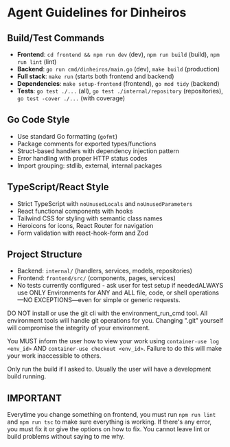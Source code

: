 # Agent Guidelines for Dinheiros

## Build/Test Commands
- **Frontend**: `cd frontend && npm run dev` (dev), `npm run build` (build), `npm run lint` (lint)
- **Backend**: `go run cmd/dinheiros/main.go` (dev), `make build` (production)
- **Full stack**: `make run` (starts both frontend and backend)
- **Dependencies**: `make setup-frontend` (frontend), `go mod tidy` (backend)
- **Tests**: `go test ./...` (all), `go test ./internal/repository` (repositories), `go test -cover ./...` (with coverage)

## Go Code Style
- Use standard Go formatting (`gofmt`)
- Package comments for exported types/functions
- Struct-based handlers with dependency injection pattern
- Error handling with proper HTTP status codes
- Import grouping: stdlib, external, internal packages

## TypeScript/React Style
- Strict TypeScript with `noUnusedLocals` and `noUnusedParameters`
- React functional components with hooks
- Tailwind CSS for styling with semantic class names
- Heroicons for icons, React Router for navigation
- Form validation with react-hook-form and Zod

## Project Structure
- Backend: `internal/` (handlers, services, models, repositories)
- Frontend: `frontend/src/` (components, pages, services)
- No tests currently configured - ask user for test setup if neededALWAYS use ONLY Environments for ANY and ALL file, code, or shell operations—NO EXCEPTIONS—even for simple or generic requests.

DO NOT install or use the git cli with the environment_run_cmd tool. All environment tools will handle git operations for you. Changing ".git" yourself will compromise the integrity of your environment.

You MUST inform the user how to view your work using `container-use log <env_id>` AND `container-use checkout <env_id>`. Failure to do this will make your work inaccessible to others.

Only run the build if I asked to. Usually the user will have a development build running.

## IMPORTANT

Everytime you change something on frontend, you must run `npm run lint` and `npm run tsc` to make sure everything is working. If there's any error, you must fix it or give the options on how to fix. You cannot leave lint or build problems without saying to me why.
